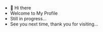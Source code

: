 - 👋 Hi there
- Welcome to My Profile
- Still in progress...
- See you next time, thank you for visiting...
